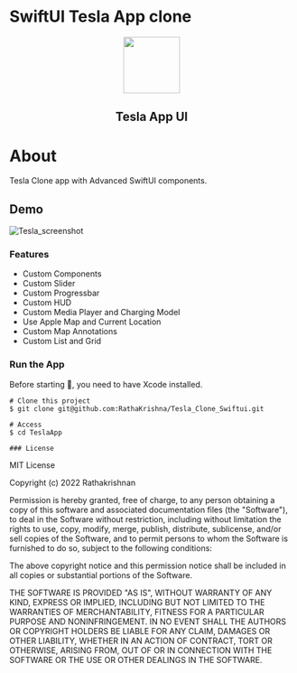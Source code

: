 # SwiftUI Tesla App clone
<p align="center">
 <img width="100px" src="https://user-images.githubusercontent.com/3157579/179682993-f7828d55-6e7e-46ea-b348-6e252130b3a6.png" align="center" alt="" />
 <h2 align="center"> Tesla App UI </h2>
</p>

# About
Tesla Clone app with Advanced SwiftUI components.

## Demo
![Tesla_screenshot](https://user-images.githubusercontent.com/3157579/179683160-39fc54f2-4605-4360-a20e-af6ccc8a7690.gif)

### Features

- Custom Components
- Custom Slider
- Custom Progressbar
- Custom HUD
- Custom Media Player and Charging Model
- Use Apple Map and Current Location
- Custom Map Annotations 
- Custom List and Grid



### Run the App
Before starting 🏁, you need to have Xcode installed.
```
# Clone this project
$ git clone git@github.com:RathaKrishna/Tesla_Clone_Swiftui.git

# Access
$ cd TeslaApp

### License

```
MIT License

Copyright (c) 2022 Rathakrishnan

Permission is hereby granted, free of charge, to any person obtaining a copy
of this software and associated documentation files (the "Software"), to deal
in the Software without restriction, including without limitation the rights
to use, copy, modify, merge, publish, distribute, sublicense, and/or sell
copies of the Software, and to permit persons to whom the Software is
furnished to do so, subject to the following conditions:

The above copyright notice and this permission notice shall be included in all
copies or substantial portions of the Software.

THE SOFTWARE IS PROVIDED "AS IS", WITHOUT WARRANTY OF ANY KIND, EXPRESS OR
IMPLIED, INCLUDING BUT NOT LIMITED TO THE WARRANTIES OF MERCHANTABILITY,
FITNESS FOR A PARTICULAR PURPOSE AND NONINFRINGEMENT. IN NO EVENT SHALL THE
AUTHORS OR COPYRIGHT HOLDERS BE LIABLE FOR ANY CLAIM, DAMAGES OR OTHER
LIABILITY, WHETHER IN AN ACTION OF CONTRACT, TORT OR OTHERWISE, ARISING FROM,
OUT OF OR IN CONNECTION WITH THE SOFTWARE OR THE USE OR OTHER DEALINGS IN THE
SOFTWARE.
```
